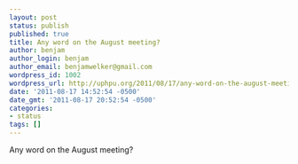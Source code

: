 ```yaml
---
layout: post
status: publish
published: true
title: Any word on the August meeting?
author: benjam
author_login: benjam
author_email: benjamwelker@gmail.com
wordpress_id: 1002
wordpress_url: http://uphpu.org/2011/08/17/any-word-on-the-august-meeting/
date: '2011-08-17 14:52:54 -0500'
date_gmt: '2011-08-17 20:52:54 -0500'
categories:
- status
tags: []
---
```

<p>Any word on the August meeting?</p>
